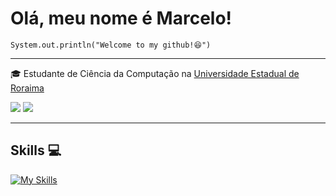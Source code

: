 # Olá, meu nome é Marcelo!

<code>System.out.println("Welcome to my github!😆")</code>
<hr>

<p>🎓 Estudante de Ciência da Computação na <a href="https://www.uerr.edu.br/" target="blank_">Universidade Estadual de Roraima</a></p>
<a href="https://instagram.com/instrutoresquilo" target="_blank"><img src="https://img.shields.io/badge/-Instagram-%23E4405F?style=for-the-badge&logo=instagram&logoColor=white" target="_blank"></a>
<a href="https://www.linkedin.com/in/maarcdev/" target="_blank"><img src="https://img.shields.io/badge/-LinkedIn-%230077B5?style=for-the-badge&logo=linkedin&logoColor=white" target="_blank"></a>
<hr>

 ## Skills 💻

[![My Skills](https://skillicons.dev/icons?i=html,css,javascript,postgres,git,github,cs,java,linux)](https://skillicons.dev)
